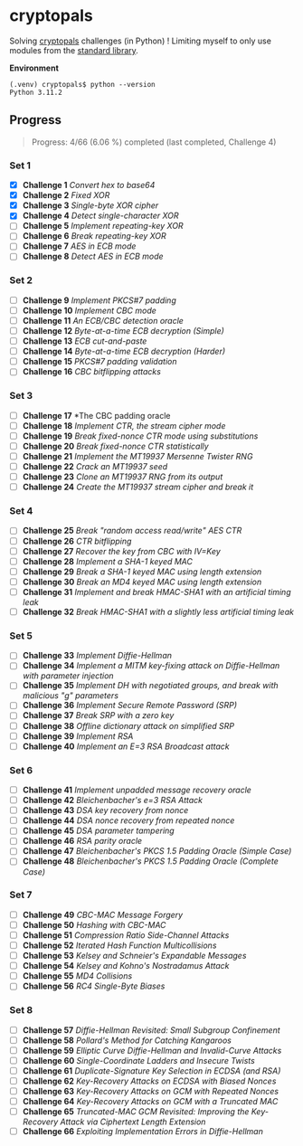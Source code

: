 # cryptopals

Solving [cryptopals](https://cryptopals.com) challenges (in Python) ! Limiting myself to only use modules from the [standard library](https://docs.python.org/3.11/). 

**Environment**
```console
(.venv) cryptopals$ python --version
Python 3.11.2
```

## Progress

> Progress: 4/66 (6.06 %) completed (last completed, Challenge 4)

### Set 1

- [x] **Challenge 1** *Convert hex to base64*
- [x] **Challenge 2** *Fixed XOR*
- [x] **Challenge 3** *Single-byte XOR cipher*
- [x] **Challenge 4** *Detect single-character XOR*
- [ ] **Challenge 5** *Implement repeating-key XOR*
- [ ] **Challenge 6** *Break repeating-key XOR*
- [ ] **Challenge 7** *AES in ECB mode*
- [ ] **Challenge 8** *Detect AES in ECB mode*

### Set 2

- [ ] **Challenge 9** *Implement PKCS#7 padding*
- [ ] **Challenge 10** *Implement CBC mode*
- [ ] **Challenge 11** *An ECB/CBC detection oracle*
- [ ] **Challenge 12** *Byte-at-a-time ECB decryption (Simple)*
- [ ] **Challenge 13** *ECB cut-and-paste*
- [ ] **Challenge 14** *Byte-at-a-time ECB decryption (Harder)*
- [ ] **Challenge 15** *PKCS#7 padding validation*
- [ ] **Challenge 16** *CBC bitflipping attacks*

### Set 3

- [ ] **Challenge 17** *The CBC padding oracle
- [ ] **Challenge 18** *Implement CTR, the stream cipher mode*
- [ ] **Challenge 19** *Break fixed-nonce CTR mode using substitutions*
- [ ] **Challenge 20** *Break fixed-nonce CTR statistically*
- [ ] **Challenge 21** *Implement the MT19937 Mersenne Twister RNG*
- [ ] **Challenge 22** *Crack an MT19937 seed*
- [ ] **Challenge 23** *Clone an MT19937 RNG from its output*
- [ ] **Challenge 24** *Create the MT19937 stream cipher and break it*

### Set 4

- [ ] **Challenge 25** *Break "random access read/write" AES CTR*
- [ ] **Challenge 26** *CTR bitflipping*
- [ ] **Challenge 27** *Recover the key from CBC with IV=Key*
- [ ] **Challenge 28** *Implement a SHA-1 keyed MAC*
- [ ] **Challenge 29** *Break a SHA-1 keyed MAC using length extension*
- [ ] **Challenge 30** *Break an MD4 keyed MAC using length extension*
- [ ] **Challenge 31** *Implement and break HMAC-SHA1 with an artificial timing leak*
- [ ] **Challenge 32** *Break HMAC-SHA1 with a slightly less artificial timing leak*

### Set 5

- [ ] **Challenge 33** *Implement Diffie-Hellman*
- [ ] **Challenge 34** *Implement a MITM key-fixing attack on Diffie-Hellman with parameter injection*
- [ ] **Challenge 35** *Implement DH with negotiated groups, and break with malicious "g" parameters*
- [ ] **Challenge 36** *Implement Secure Remote Password (SRP)*
- [ ] **Challenge 37** *Break SRP with a zero key*
- [ ] **Challenge 38** *Offline dictionary attack on simplified SRP*
- [ ] **Challenge 39** *Implement RSA*
- [ ] **Challenge 40** *Implement an E=3 RSA Broadcast attack*

### Set 6

- [ ] **Challenge 41** *Implement unpadded message recovery oracle*
- [ ] **Challenge 42** *Bleichenbacher's e=3 RSA Attack*
- [ ] **Challenge 43** *DSA key recovery from nonce*
- [ ] **Challenge 44** *DSA nonce recovery from repeated nonce*
- [ ] **Challenge 45** *DSA parameter tampering*
- [ ] **Challenge 46** *RSA parity oracle*
- [ ] **Challenge 47** *Bleichenbacher's PKCS 1.5 Padding Oracle (Simple Case)*
- [ ] **Challenge 48** *Bleichenbacher's PKCS 1.5 Padding Oracle (Complete Case)*

### Set 7

- [ ] **Challenge 49** *CBC-MAC Message Forgery*
- [ ] **Challenge 50** *Hashing with CBC-MAC*
- [ ] **Challenge 51** *Compression Ratio Side-Channel Attacks*
- [ ] **Challenge 52** *Iterated Hash Function Multicollisions*
- [ ] **Challenge 53** *Kelsey and Schneier's Expandable Messages*
- [ ] **Challenge 54** *Kelsey and Kohno's Nostradamus Attack*
- [ ] **Challenge 55** *MD4 Collisions*
- [ ] **Challenge 56** *RC4 Single-Byte Biases*

### Set 8

- [ ] **Challenge 57** *Diffie-Hellman Revisited: Small Subgroup Confinement*
- [ ] **Challenge 58** *Pollard's Method for Catching Kangaroos*
- [ ] **Challenge 59** *Elliptic Curve Diffie-Hellman and Invalid-Curve Attacks*
- [ ] **Challenge 60** *Single-Coordinate Ladders and Insecure Twists*
- [ ] **Challenge 61** *Duplicate-Signature Key Selection in ECDSA (and RSA)*
- [ ] **Challenge 62** *Key-Recovery Attacks on ECDSA with Biased Nonces*
- [ ] **Challenge 63** *Key-Recovery Attacks on GCM with Repeated Nonces*
- [ ] **Challenge 64** *Key-Recovery Attacks on GCM with a Truncated MAC*
- [ ] **Challenge 65** *Truncated-MAC GCM Revisited: Improving the Key-Recovery Attack via Ciphertext Length Extension*
- [ ] **Challenge 66** *Exploiting Implementation Errors in Diffie-Hellman*
